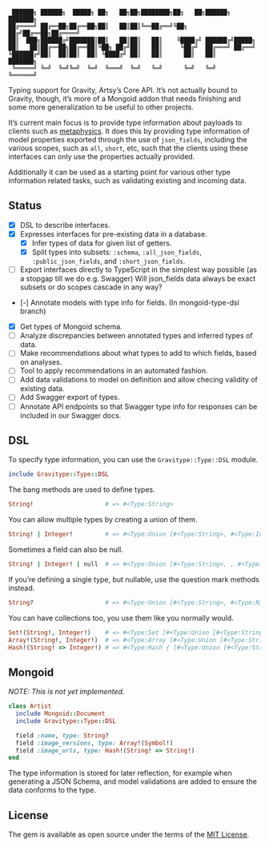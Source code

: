 ```
 ██████╗ ██████╗  █████╗ ██╗   ██╗██╗████████╗██╗   ██╗██████╗ ███████╗
██╔════╝ ██╔══██╗██╔══██╗██║   ██║██║╚══██╔══╝╚██╗ ██╔╝██╔══██╗██╔════╝
██║  ███╗██████╔╝███████║██║   ██║██║   ██║    ╚████╔╝ ██████╔╝█████╗
██║   ██║██╔══██╗██╔══██║╚██╗ ██╔╝██║   ██║     ╚██╔╝  ██╔═══╝ ██╔══╝
╚██████╔╝██║  ██║██║  ██║ ╚████╔╝ ██║   ██║      ██║   ██║     ███████╗
 ╚═════╝ ╚═╝  ╚═╝╚═╝  ╚═╝  ╚═══╝  ╚═╝   ╚═╝      ╚═╝   ╚═╝     ╚══════╝
```

Typing support for Gravity, Artsy’s Core API. It’s not actually bound to Gravity, though, it’s more of a Mongoid addon
that needs finishing and some more generalization to be useful to other projects.

It’s current main focus is to provide type information about payloads to clients such as [metaphysics]. It does this by
providing type information of model properties exported through the use of `json_fields`, including the various scopes,
such as `all`, `short`, etc, such that the clients using these interfaces can only use the properties actually provided.

Additionally it can be used as a starting point for various other type information related tasks, such as validating
existing and incoming data.

## Status

- [x] DSL to describe interfaces.
- [x] Expresses interfaces for pre-existing data in a database.
  - [x] Infer types of data for given list of getters.
  - [x] Split types into subsets: `:schema`, `:all_json_fields`, `:public_json_fields`, and `:short_json_fields`.
- [ ] Export interfaces directly to TypeScript in the simplest way possible (as a stopgap till we do e.g. Swagger)
      Will json_fields data always be exact subsets or do scopes cascade in any way?

- [-] Annotate models with type info for fields. (In mongoid-type-dsl branch)
- [x] Get types of Mongoid schema.
- [ ] Analyze discrepancies between annotated types and inferred types of data.
- [ ] Make recommendations about what types to add to which fields, based on analyses.
- [ ] Tool to apply recommendations in an automated fashion.
- [ ] Add data validations to model on definition and allow checing validity of existing data.
- [ ] Add Swagger export of types.
- [ ] Annotate API endpoints so that Swagger type info for responses can be included in our Swagger docs.

## DSL

To specify type information, you can use the `Gravitype::Type::DSL` module.

```ruby
include Gravitype::Type::DSL
```

The bang methods are used to define types.

```ruby
String!                    # => #<Type:String>
```

You can allow multiple types by creating a union of them.

```ruby
String! | Integer!         # => #<Type:Union [#<Type:String>, #<Type:Integer>]>
```

Sometimes a field can also be null.

```ruby
String! | Integer! | null  # => #<Type:Union [#<Type:String>, , #<Type:Integer>, #<Type:NilClass>]>
```

If you’re defining a single type, but nullable, use the question mark methods instead.

```ruby
String?                    # => #<Type:Union [#<Type:String>, #<Type:NilClass>]>
```

You can have collections too, you use them like you normally would.

```ruby
Set!(String!, Integer!)    # => #<Type:Set [#<Type:Union [#<Type:String>, #<Type:Integer>]>]>
Array!(String!, Integer!)  # => #<Type:Array [#<Type:Union [#<Type:String>, #<Type:Integer>]>]>
Hash!(String! => Integer!) # => #<Type:Hash { [#<Type:Union [#<Type:String>]>] => [#<Type:Union [#<Type:Integer>]>] }>
```

## Mongoid

_NOTE: This is not yet implemented._

```ruby
class Artist
  include Mongoid::Document
  include Gravitype::Type::DSL

  field :name, type: String?
  field :image_versions, type: Array!(Symbol!)
  field :image_urls, type: Hash!(String! => String!)
end
```

The type information is stored for later reflection, for example when generating a JSON Schema, and model validations
are added to ensure the data conforms to the type.

## License

The gem is available as open source under the terms of the [MIT License](LICENSE).

[metaphysics]: http://github.com/artsy/metaphysics
